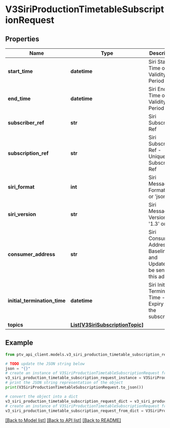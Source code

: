 # V3SiriProductionTimetableSubscriptionRequest


## Properties

Name | Type | Description | Notes
------------ | ------------- | ------------- | -------------
**start_time** | **datetime** | Siri Start Time of the Validity Period | 
**end_time** | **datetime** | Siri End Time of the Validity Period | 
**subscriber_ref** | **str** | Siri Subscriber Ref | 
**subscription_ref** | **str** | Siri Subscription Ref - Unique to a Subscriber Ref | 
**siri_format** | **int** | Siri Message Format &#39;xml&#39; or &#39;json&#39; | 
**siri_version** | **str** | Siri Message Version &#39;1.3&#39; or &#39;2.0&#39; | 
**consumer_address** | **str** | Siri Consumer Address - Baseline and Updates will be sent to this address | 
**initial_termination_time** | **datetime** | Siri Initial Termination Time - Expiry of the subscription | 
**topics** | [**List[V3SiriSubscriptionTopic]**](V3SiriSubscriptionTopic.md) |  | 

## Example

```python
from ptv_api_client.models.v3_siri_production_timetable_subscription_request import V3SiriProductionTimetableSubscriptionRequest

# TODO update the JSON string below
json = "{}"
# create an instance of V3SiriProductionTimetableSubscriptionRequest from a JSON string
v3_siri_production_timetable_subscription_request_instance = V3SiriProductionTimetableSubscriptionRequest.from_json(json)
# print the JSON string representation of the object
print(V3SiriProductionTimetableSubscriptionRequest.to_json())

# convert the object into a dict
v3_siri_production_timetable_subscription_request_dict = v3_siri_production_timetable_subscription_request_instance.to_dict()
# create an instance of V3SiriProductionTimetableSubscriptionRequest from a dict
v3_siri_production_timetable_subscription_request_from_dict = V3SiriProductionTimetableSubscriptionRequest.from_dict(v3_siri_production_timetable_subscription_request_dict)
```
[[Back to Model list]](../README.md#documentation-for-models) [[Back to API list]](../README.md#documentation-for-api-endpoints) [[Back to README]](../README.md)


